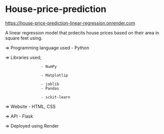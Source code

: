 # House-price-prediction
https://house-price-prediction-linear-regression.onrender.com  

A linear regression model that prdecits house prices based on their area in square feet using.  

  => Programming language used - Python  
  
  => Libraries used;  
  
  
                    - NumPy  
                    
                    - Matplotlip  
                    
                    - joblib  
                    - Pandas  
                    
                    - sckit-learn 
                     
  => Website - HTML, CSS  
  
  => API - Flask  
  
  => Deployed using Render  
  

